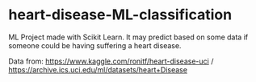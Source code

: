 # heart-disease-ML-classification
ML Project made with Scikit Learn. It may predict based on some data if someone could be having suffering a heart disease.

Data from: https://www.kaggle.com/ronitf/heart-disease-uci / https://archive.ics.uci.edu/ml/datasets/heart+Disease
